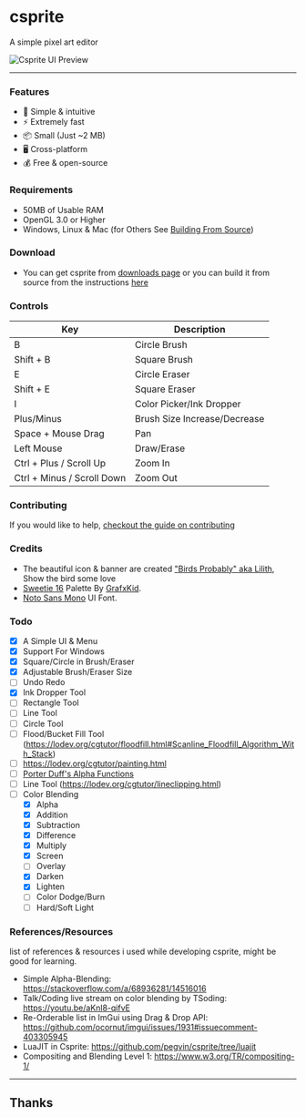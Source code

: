 # csprite
A simple pixel art editor

![Csprite UI Preview](https://csprite.github.io/assets/csprite-preview.png)

---
### Features
- :beginner: Simple & intuitive
- :zap: Extremely fast
- :package: Small (Just ~2 MB)
- :desktop_computer: Cross-platform
- :moneybag: Free & open-source

### Requirements
- 50MB of Usable RAM
- OpenGL 3.0 or Higher
- Windows, Linux & Mac (for Others See [Building From Source](https://csprite.github.io/wiki/latest-git/building-from-source.html))

### Download
- You can get csprite from [downloads page](https://csprite.github.io/downloads/) or you can build it from source from the instructions [here](https://csprite.github.io/wiki/latest-git/building-from-source.html)

### Controls
| Key                          | Description                  |
|------------------------------|------------------------------|
| B                            | Circle Brush                 |
| Shift + B                    | Square Brush                 |
| E                            | Circle Eraser                |
| Shift + E                    | Square Eraser                |
| I                            | Color Picker/Ink Dropper     |
| Plus/Minus                   | Brush Size Increase/Decrease |
| Space + Mouse Drag           | Pan                          |
| Left Mouse                   | Draw/Erase                   |
| Ctrl + Plus / Scroll Up      | Zoom In                      |
| Ctrl + Minus / Scroll Down   | Zoom Out                     |

### Contributing
If you would like to help, [checkout the guide on contributing](https://github.com/csprite/.github/blob/master/CONTRIBUTING.md)

### Credits
- The beautiful icon & banner are created ["Birds Probably" aka Lilith](https://www.instagram.com/birds_probably/), Show the bird some love
- [Sweetie 16](https://lospec.com/palette-list/sweetie-16) Palette By [GrafxKid](http://grafxkid.tumblr.com/palettes).
- [Noto Sans Mono](https://fonts.google.com/noto/specimen/Noto+Sans+Mono) UI Font.

### Todo
- [x] A Simple UI & Menu
- [x] Support For Windows
- [x] Square/Circle in Brush/Eraser
- [x] Adjustable Brush/Eraser Size
- [ ] Undo Redo
- [x] Ink Dropper Tool
- [ ] Rectangle Tool
- [ ] Line Tool
- [ ] Circle Tool
- [ ] Flood/Bucket Fill Tool (https://lodev.org/cgtutor/floodfill.html#Scanline_Floodfill_Algorithm_With_Stack)
- [ ] https://lodev.org/cgtutor/painting.html
- [ ] [Porter Duff's Alpha Functions](https://www.pismin.com/10.1145/800031.808606)
- [ ] Line Tool (https://lodev.org/cgtutor/lineclipping.html)
- [ ] Color Blending
  - [x] Alpha
  - [x] Addition
  - [x] Subtraction
  - [x] Difference
  - [x] Multiply
  - [x] Screen
  - [ ] Overlay
  - [x] Darken
  - [x] Lighten
  - [ ] Color Dodge/Burn
  - [ ] Hard/Soft Light

### References/Resources
list of references & resources i used while developing csprite, might be good for learning.

- Simple Alpha-Blending: https://stackoverflow.com/a/68936281/14516016
- Talk/Coding live stream on color blending by TSoding: https://youtu.be/aKnl8-qifvE
- Re-Orderable list in ImGui using Drag & Drop API: https://github.com/ocornut/imgui/issues/1931#issuecomment-403305945
- LuaJIT in Csprite: https://github.com/pegvin/csprite/tree/luajit
- Compositing and Blending Level 1: https://www.w3.org/TR/compositing-1/

---
## Thanks
